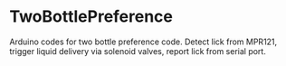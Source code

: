 # TwoBottlePreference
Arduino codes for two bottle preference code. Detect lick from MPR121, trigger liquid delivery via solenoid valves, report lick from serial port.
